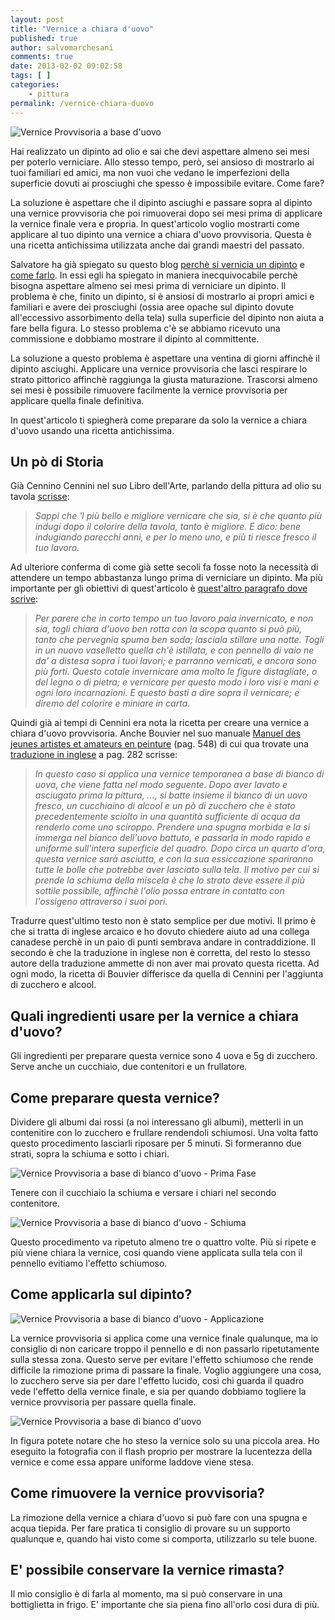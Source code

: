 ```yaml
---
layout: post
title: "Vernice a chiara d'uovo"
published: true
author: salvomarchesani
comments: true
date: 2013-02-02 09:02:58
tags: [ ]
categories:
    - pittura
permalink: /vernice-chiara-duovo
---
```


![Vernice Provvisoria a base d'uovo](/wp-content/uploads/vernice-provvisoria-uovo-applicazione-mini.jpg "Vernice Provvisoria a base d'uovo")

Hai realizzato un dipinto ad olio e sai che devi aspettare almeno sei mesi per poterlo verniciare. Allo stesso tempo, però, sei ansioso di mostrarlo ai tuoi familiari ed amici, ma non vuoi che vedano le imperfezioni della superficie dovuti ai prosciughi che spesso è impossibile evitare. Come fare?

La soluzione è aspettare che il dipinto asciughi e passare sopra al dipinto una vernice provvisoria che poi rimuoverai dopo sei mesi prima di applicare la vernice finale vera e propria. In quest'articolo voglio mostrarti come applicare al tuo dipinto una vernice a chiara d'uovo provvisoria. Questa è una ricetta antichissima utilizzata anche dai grandi maestri del passato.

Salvatore ha già spiegato su questo blog [perchè si vernicia un dipinto](/vernice-finale-dipinto/) e [come farlo](/come-verniciare-un-dipinto/). In essi egli ha spiegato in maniera inecquivocabile perchè bisogna aspettare almeno sei mesi prima di verniciare un dipinto. Il problema è che, finito un dipinto, si è ansiosi di mostrarlo ai propri amici e familiari e avere dei prosciughi (ossia aree opache sul dipinto dovute all'eccessivo assorbimento della tela) sulla superficie del dipinto non aiuta a fare bella figura. Lo stesso problema c'è se abbiamo ricevuto una commissione e dobbiamo mostrare il dipinto al committente.

La soluzione a questo problema è aspettare una ventina di giorni affinchè il dipinto asciughi. Applicare una vernice provvisoria che lasci respirare lo strato pittorico affinchè raggiunga la giusta maturazione. Trascorsi almeno sei mesi è possibile rimuovere facilmente la vernice provvisoria per applicare quella finale definitiva.

In quest'articolo ti spiegherà come preparare da solo la vernice a chiara d'uovo usando una ricetta antichissima.

## Un pò di Storia

Già Cennino Cennini nel suo Libro dell'Arte, parlando della pittura ad olio su tavola [scrisse](https://it.wikisource.org/wiki/Pagina:Cennini_-_Il_libro_dell%27arte,_1859.djvu/147):

> _Sappi che 'l più bello e migliore vernicare che sia, si è che quanto più indugi dopo il colorire della tavola, tanto è migliore. E dico: bene indugiando parecchi anni, e per lo meno uno, e più ti riesce fresco il tuo lavoro._

Ad ulteriore conferma di come già sette secoli fa fosse noto la necessità di attendere un tempo abbastanza lungo prima di verniciare un dipinto. Ma più importante per gli obiettivi di quest'articolo è [quest'altro paragrafo dove scrive](https://www.ilpalio.siena.it/5/Personaggi/CenninoCennini?R=156):

> _Per parere che in corto tempo un tuo lavoro paia invernicato, e non sia, togli chiara d'uovo ben rotta con la scopa quanto si può più, tanto che pervegnia spuma ben soda; lasciala stillare una notte. Togli in un nuovo vaselletto quella ch'è istillata, e con pennello di vaio ne da' a distesa sopra i tuoi lavori; e parranno vernicati, e ancora sono più forti. Questo cotale invernicare ama molto le figure distagliate, o del legno o di pietra; e vernicare per questo modo i loro visi e mani e ogni loro incarnazioni. E questo basti a dire sopra il vernicare; e diremo del colorire e miniare in carta._

Quindi già ai tempi di Cennini era nota la ricetta per creare una vernice a chiara d'uovo provvisoria. Anche Bouvier nel suo manuale [Manuel des jeunes artistes et amateurs en peinture](https://books.google.it/books/download/Manuel_des_jeunes_artistes_et_amateurs_e.pdf?id=KmMsAAAAYAAJ&hl=it&capid=AFLRE72txhknBtz9v8HDnsxiB82GVy6uF91E43LbFwoyfOXcLns4z3HRAQCK8fzdqp83wMIXldGDKPqlP6thcQ-iaCa6GCQ08g&continue=https://books.google.it/books/download/Manuel_des_jeunes_artistes_et_amateurs_e.pdf%3Fid%3DKmMsAAAAYAAJ%26hl%3Dit%26output%3Dpdf) (pag. 548) di cui qua trovate una [traduzione in inglese](https://books.google.it/books?id=K81NAAAAYAAJ&printsec=frontcover&hl=it&redir_esc=y#v=onepage&q&f=false) a pag. 282 scrisse:

> _In questo caso si applica una vernice temporanea a base di bianco di uova, che viene fatta nel modo seguente. Dopo aver lavato e asciugato prima la pittura, ..., si batte insieme il bianco di un uovo fresco, un cucchiaino di alcool e un pò di zucchero che è stato precedentemente sciolto in una quantità sufficiente di acqua da renderlo come uno sciroppo. Prendere una spugna morbida e la si immerga nel bianco dell'uovo battuto, e passarla in modo rapido e uniforme sull'intera superficie del quadro. Dopo circa un quarto d'ora, questa vernice sarà asciutta, e con la sua essiccazione spariranno tutte le bolle che potrebbe aver lasciato sulla tela. Il motivo per cui si prende la schiuma della miscela è che lo strato deve essere il più sottile possibile, affinchè l'olio possa entrare in contatto con l'ossigeno attraverso i suoi pori._

Tradurre quest'ultimo testo non è stato semplice per due motivi. Il primo è che si tratta di inglese arcaico e ho dovuto chiedere aiuto ad una collega canadese perchè in un paio di punti sembrava andare in contraddizione. Il secondo è che la traduzione in inglese non è corretta, del resto lo stesso autore della traduzione ammette di non aver mai provato questa ricetta. Ad ogni modo, la ricetta di Bouvier differisce da quella di Cennini per l'aggiunta di zucchero e alcool.

## Quali ingredienti usare per la vernice a chiara d'uovo?

Gli ingredienti per preparare questa vernice sono 4 uova e 5g di zucchero. Serve anche un cucchiaio, due contenitori e un frullatore.

## Come preparare questa vernice?

Dividere gli albumi dai rossi (a noi interessano gli albumi), metterli in un contenitire con lo zucchero e frullare rendendoli schiumosi. Una volta fatto questo procedimento lasciarli riposare per 5 minuti. Si formeranno due strati, sopra la schiuma e sotto i chiari.

![Vernice Provvisoria a base di bianco d'uovo - Prima Fase](/wp-content/uploads/vernice-provvisoria-uovo-prima-fase.jpg "Vernice Provvisoria a base di bianco d'uovo - Prima Fase")

Tenere con il cucchiaio la schiuma e versare i chiari nel secondo contenitore.

![Vernice Provvisoria a base di bianco d'uovo - Schiuma](/wp-content/uploads/vernice-provvisoria-uovo-schiuma.jpg "Vernice Provvisoria a base di bianco d'uovo - Schiuma")

Questo procedimento va ripetuto almeno tre o quattro volte. Più si ripete e più viene chiara la vernice, cosi quando viene applicata sulla tela con il pennello evitiamo l'effetto schiumoso.

## Come applicarla sul dipinto?

![Vernice Provvisoria a base di bianco d'uovo - Applicazione](/wp-content/uploads/vernice-provvisoria-uovo-applicazione.jpg "Vernice Provvisoria a base di bianco d'uovo - Applicazione")

La vernice provvisoria si applica come una vernice finale qualunque, ma io consiglio di non caricare troppo il pennello e di non passarlo ripetutamente sulla stessa zona. Questo serve per evitare l'effetto schiumoso che rende difficile la rimozione prima di passare la finale. Voglio aggiungere una cosa, lo zucchero serve sia per dare l'effetto lucido, così chi guarda il quadro vede l'effetto della vernice finale, e sia per quando dobbiamo togliere la vernice provvisoria per passare quella finale.

![Vernice Provvisoria a base di bianco d'uovo](/wp-content/uploads/vernice-provvisoria-uovo.jpg "Vernice Provvisoria a base di bianco d'uovo")

In figura potete notare che ho steso la vernice solo su una piccola area. Ho eseguito la fotografia con il flash proprio per mostrare la lucentezza della vernice e come essa appare uniforme laddove viene stesa.

## Come rimuovere la vernice provvisoria?

La rimozione della vernice a chiara d'uovo si può fare con una spugna e acqua tiepida. Per fare pratica ti consiglio di provare su un supporto qualunque e, quando hai visto come si comporta, utilizzarlo su tele buone.

## E' possibile conservare la vernice rimasta?

Il mio consiglio è di farla al momento, ma si può conservare in una bottiglietta in frigo. E' importante che sia piena fino all'orlo cosi dura di più.
